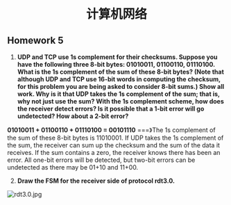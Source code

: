 # <center>**计算机网络**</center>  

## **Homework 5**
1. **UDP and TCP use 1s complement for their checksums. Suppose you have the following three 8-bit bytes: 01010011, 01100110, 01110100. What is the 1s complement of the sum of these 8-bit bytes? (Note that although UDP and TCP use 16-bit words in computing the checksum, for this problem you are being asked to consider 8-bit sums.) Show all work. Why is it that UDP takes the 1s complement of the sum; that is, why not just use the sum? With the 1s complement scheme, how does the receiver detect errors? Is it possible that a 1-bit error will go undetected? How about a 2-bit error?**  

**01010011 + 01100110 + 01110100 = 00101110**  ===》The 1s complement of the sum of these 8-bit bytes is 11010001. If UDP takes the 1s complement of the sum, the receiver can sum up the checksum and the sum of the data it receives. If the sum contains a zero, the receiver knows there has been an error. All one-bit errors will be detected, but two-bit errors can be undetected as there may be 01+10 and 11+00.

2. **Draw the FSM for the receiver side of protocol rdt3.0.**

![rdt3.0.jpg](https://s2.loli.net/2022/03/21/baoKEAVgReIqOyM.jpg)